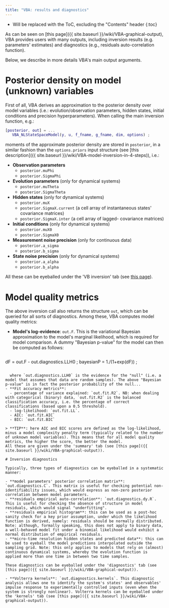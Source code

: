 ```yaml
---
title: "VBA: results and diagnostics"
---
```

* Will be replaced with the ToC, excluding the "Contents" header
{:toc}

As can be seen on [this page]({{ site.baseurl }}/wiki/VBA-graphical-output), VBA provides users with many outputs, including inversion results (e.g. parameters' estimates) and diagnostics (e.g., residuals auto-correlation function).

Below, we describe in more details VBA's main output arguments.

# Posterior density on model (unknown) variables

First of all, VBA derives an approximation to the posterior density over model variables (i.e.: evolution/observation parameters, hidden states, initial conditions and precision hyperparameters). When calling the main inversion function, e.g.:

```matlab
[posterior, out] = ...
   VBA_NLStateSpaceModel(y, u, f_fname, g_fname, dim, options) ;
```

moments of the approximate posterior density are stored in `posterior`, in a similar fashion than the `options.priors` input structure (see [this description]({{ site.baseurl }}/wiki/VBA-model-inversion-in-4-steps)), i.e.:

- **Observation parameters**
  - `posterior.muPhi`
  - `posterior.SigmaPhi`
- **Evolution parameters** (only for dynamical systems)
  - `posterior.muTheta`
  - `posterior.SigmaTheta`
- **Hidden states** (only for dynamical systems)
  - `posterior.muX`
  - `posterior.SigmaX.current` (a cell array of instantaneous states' covariance matrices)
  - `posterior.SigmaX.inter` (a cell array of lagged- covariance matrices)
- **Initial conditions** (only for dynamical systems)
  - `posterior.muX0`
  - `posterior.SigmaX0`
- **Measurement noise precision** (only for continuous data)
  - `posterior.a_sigma`
  - `posterior.b_sigma`
- **State noise precision**  (only for dynamical systems)
  - `posterior.a_alpha`
  - `posterior.b_alpha`

All these can be eyeballed under the 'VB inversion' tab (see [this page](VBA-graphical-output.html)).

# Model quality metrics

The above inversion call also returns the structure `out`, which can be queried for all sorts of diagnostics. Among these, VBA computes model quality metrics:

- **Model's log-evidence**: `out.F`. This is the variational Bayesian approximation to the model's marginal likelihood, which is required for model comparison. A dummy "Bayesian p-value" for the model can then be computed as follows:
   
  ```matlab
dF = out.F - out.diagnostics.LLH0 ;
bayesianP = 1./(1+exp(dF)) ;
```

  where `out.diagnostics.LLH0` is the evidence for the "null" (i.e. a model that assumes that data are random samples). The above "Bayesian p-value" is in fact the posterior probability of the null...
- **Fit accuracy metrics**:
  - percentage of variance explained: `out.fit.R2`. NB: when dealing with categorical (binary) data, `out.fit.R2` is the balanced classification accuracy, i.e. the percentage of correct classifications (based upon a 0.5 threshold).
  - log-likelihood: `out.fit.LL`.
  - AIC: `out.fit.AIC`
  - BIC: `out.fit.BIC`

> **TIP**: here AIC and BIC scores are defined as the log-likelihood, minus a model complexity penalty term (typically related to the number of unknown model variables). This means that for all model quality metrics, the higher the score, the better the model.
All these are given under the 'summary' tab (see [this page]({{ site.baseurl }}/wiki/VBA-graphical-output)).

# Inversion diagnostics

Typically, three types of diagnostics can be eyeballed in a systematic manner:

- **model parameters' posterior correlation matrix**: `out.diagnostics.C`. This matrix is useful for checking potential non-identifiability issues, which would express as non-zero posterior correlation between model parameters.
- **residuals empirical auto-correlation**: `out.diagnostics.dy.R`. This is useful for checking the absence of structure in model residuals, which would signal "underfitting".
- **residuals empirical histogram**: this can be used as a post-hoc sanity check for a key prior assumption, under which the likelihood function is derived, namely: residuals should be normally distributed. Note: although, formally speaking, this does not apply to binary data, a well-behaved model fit under a binomial likelihood would exhibit a normal distribution of empirical residuals.
- **micro-time resolution hidden states and predicted data**: this can be used to eyeball the model predictions interpolated outside the sampling grid. Note: this only applies to models that rely on (almost) continuous dynamical systems, whereby the evolution function is applied more than one time in between two time samples.

These diagnostics can be eyeballed under the 'diagnostics' tab (see [this page]({{ site.baseurl }}/wiki/VBA-graphical-output)).

- **Volterra kernels**: `out.diagnostics.kernels`. This diagnostic analysis allows one to identify the system's states' and observables' impulse response to experimentally controlled inputs (even when the system is strongly nonlinear). Volterra kernels can be eyeballed under the 'kernels' tab (see [this page]({{ site.baseurl }}/wiki/VBA-graphical-output)).

